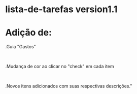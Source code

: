 # lista-de-tarefas version1.1

<h1>Adição de:</h1>
<p>.Guia "Gastos"</p><br>
<p>.Mudança de cor ao clicar no "check" em cada ítem</p><br>
<p>.Novos itens adicionados com suas respectivas descrições."</p><br>
